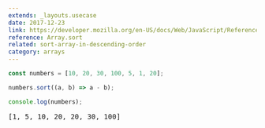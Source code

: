 ```yaml
---
extends: _layouts.usecase
date: 2017-12-23
link: https://developer.mozilla.org/en-US/docs/Web/JavaScript/Reference/Global_Objects/Array/sort
reference: Array.sort
related: sort-array-in-descending-order
category: arrays
---
```



```javascript
const numbers = [10, 20, 30, 100, 5, 1, 20];

numbers.sort((a, b) => a - b);

console.log(numbers);
```
<pre class="output">[1, 5, 10, 20, 20, 30, 100]</pre>

